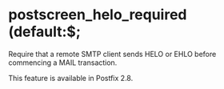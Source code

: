 # postscreen_helo_required (default:$; 

 Require that a remote SMTP client sends HELO or EHLO before
commencing a MAIL transaction. 

 This feature is available in Postfix 2.8.  


